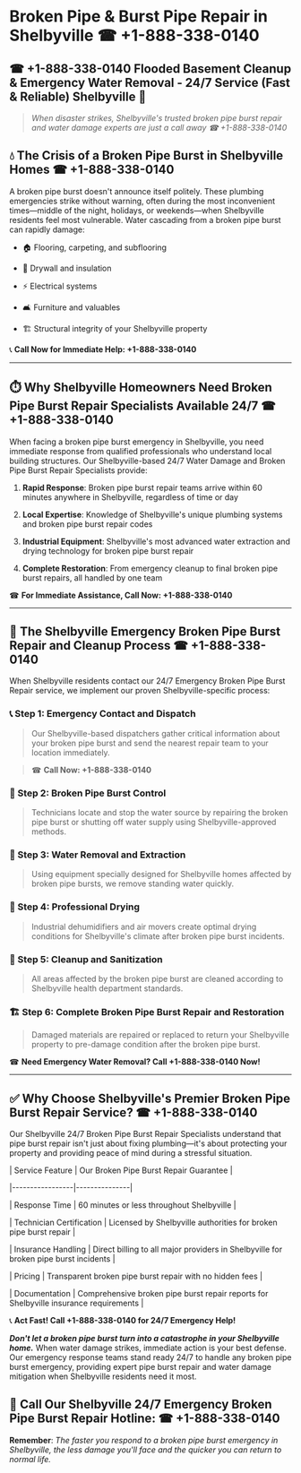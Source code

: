 # Broken Pipe & Burst Pipe Repair in Shelbyville ☎ +1-888-338-0140  
## ☎ +1-888-338-0140 Flooded Basement Cleanup & Emergency Water Removal - 24/7 Service (Fast & Reliable) Shelbyville 🚨  

> *When disaster strikes, Shelbyville's trusted broken pipe burst repair and water damage experts are just a call away ☎ +1-888-338-0140*  

## 💧 The Crisis of a Broken Pipe Burst in Shelbyville Homes ☎ +1-888-338-0140  

A broken pipe burst doesn't announce itself politely. These plumbing emergencies strike without warning, often during the most inconvenient times—middle of the night, holidays, or weekends—when Shelbyville residents feel most vulnerable. Water cascading from a broken pipe burst can rapidly damage:  

* 🏠 Flooring, carpeting, and subflooring  
* 🧱 Drywall and insulation  
* ⚡ Electrical systems  
* 🛋️ Furniture and valuables  
* 🏗️ Structural integrity of your Shelbyville property  

📞 **Call Now for Immediate Help: +1-888-338-0140**  

---  

## ⏱️ Why Shelbyville Homeowners Need Broken Pipe Burst Repair Specialists Available 24/7 ☎ +1-888-338-0140  

When facing a broken pipe burst emergency in Shelbyville, you need immediate response from qualified professionals who understand local building structures. Our Shelbyville-based 24/7 Water Damage and Broken Pipe Burst Repair Specialists provide:  

1. **Rapid Response**: Broken pipe burst repair teams arrive within 60 minutes anywhere in Shelbyville, regardless of time or day  
2. **Local Expertise**: Knowledge of Shelbyville's unique plumbing systems and broken pipe burst repair codes  
3. **Industrial Equipment**: Shelbyville's most advanced water extraction and drying technology for broken pipe burst repair  
4. **Complete Restoration**: From emergency cleanup to final broken pipe burst repairs, all handled by one team  

☎ **For Immediate Assistance, Call Now: +1-888-338-0140**  

---  

## 🔧 The Shelbyville Emergency Broken Pipe Burst Repair and Cleanup Process ☎ +1-888-338-0140  

When Shelbyville residents contact our 24/7 Emergency Broken Pipe Burst Repair service, we implement our proven Shelbyville-specific process:  

### 📞 Step 1: Emergency Contact and Dispatch  
> Our Shelbyville-based dispatchers gather critical information about your broken pipe burst and send the nearest repair team to your location immediately.  
> ☎ **Call Now: +1-888-338-0140**  

### 🚿 Step 2: Broken Pipe Burst Control  
> Technicians locate and stop the water source by repairing the broken pipe burst or shutting off water supply using Shelbyville-approved methods.  

### 🌊 Step 3: Water Removal and Extraction  
> Using equipment specially designed for Shelbyville homes affected by broken pipe bursts, we remove standing water quickly.  

### 💨 Step 4: Professional Drying  
> Industrial dehumidifiers and air movers create optimal drying conditions for Shelbyville's climate after broken pipe burst incidents.  

### 🧼 Step 5: Cleanup and Sanitization  
> All areas affected by the broken pipe burst are cleaned according to Shelbyville health department standards.  

### 🏗️ Step 6: Complete Broken Pipe Burst Repair and Restoration  
> Damaged materials are repaired or replaced to return your Shelbyville property to pre-damage condition after the broken pipe burst.  

☎ **Need Emergency Water Removal? Call +1-888-338-0140 Now!**  

---  

## ✅ Why Choose Shelbyville's Premier Broken Pipe Burst Repair Service? ☎ +1-888-338-0140  

Our Shelbyville 24/7 Broken Pipe Burst Repair Specialists understand that pipe burst repair isn't just about fixing plumbing—it's about protecting your property and providing peace of mind during a stressful situation.  

| Service Feature | Our Broken Pipe Burst Repair Guarantee |  
|-----------------|---------------|  
| Response Time | 60 minutes or less throughout Shelbyville |  
| Technician Certification | Licensed by Shelbyville authorities for broken pipe burst repair |  
| Insurance Handling | Direct billing to all major providers in Shelbyville for broken pipe burst incidents |  
| Pricing | Transparent broken pipe burst repair with no hidden fees |  
| Documentation | Comprehensive broken pipe burst repair reports for Shelbyville insurance requirements |  

📞 **Act Fast! Call +1-888-338-0140 for 24/7 Emergency Help!**  

***Don't let a broken pipe burst turn into a catastrophe in your Shelbyville home.*** When water damage strikes, immediate action is your best defense. Our emergency response teams stand ready 24/7 to handle any broken pipe burst emergency, providing expert pipe burst repair and water damage mitigation when Shelbyville residents need it most.  

## 📱 Call Our Shelbyville 24/7 Emergency Broken Pipe Burst Repair Hotline: ☎ +1-888-338-0140  

**Remember**: *The faster you respond to a broken pipe burst emergency in Shelbyville, the less damage you'll face and the quicker you can return to normal life.*
